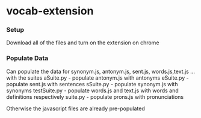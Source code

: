 # vocab-extension

### Setup
Download all of the files and turn on the extension on chrome

### Populate Data
Can populate the data for synonym.js, antonym.js, sent.js, words.js,text.js ... with the suites
aSuite.py - populate antonym.js with antonyms
eSuite.py - populate sent.js with sentences
sSuite.py - populate synonym.js with synonyms
testSuite.py - populate words.js and text.js with words and definitions respectively
suite.py - populate prons.js with pronunciations

Otherwise the javascript files are already pre-populated
